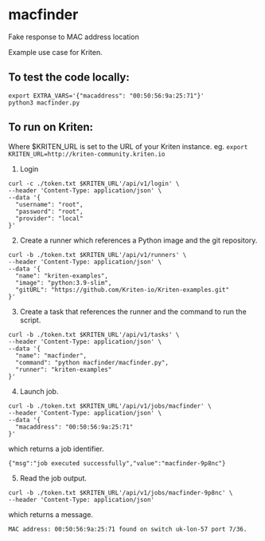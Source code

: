 # macfinder
Fake response to MAC address location

Example use case for Kriten.

## To test the code locally:
```
export EXTRA_VARS='{"macaddress": "00:50:56:9a:25:71"}'
python3 macfinder.py
```

## To run on Kriten:

Where $KRITEN_URL is set to the URL of your Kriten instance.
eg. `export KRITEN_URL=http://kriten-community.kriten.io`

1. Login
```
curl -c ./token.txt $KRITEN_URL'/api/v1/login' \
--header 'Content-Type: application/json' \
--data '{
  "username": "root",
  "password": "root",
  "provider": "local"
}' 
```
2. Create a runner which references a Python image and the git repository.
```
curl -b ./token.txt $KRITEN_URL'/api/v1/runners' \
--header 'Content-Type: application/json' \
--data '{
  "name": "kriten-examples",
  "image": "python:3.9-slim",
  "gitURL": "https://github.com/Kriten-io/Kriten-examples.git"
}'
```
3. Create a task that references the runner and the command to run the script.
```
curl -b ./token.txt $KRITEN_URL'/api/v1/tasks' \
--header 'Content-Type: application/json' \
--data '{
  "name": "macfinder",
  "command": "python macfinder/macfinder.py",
  "runner": "kriten-examples"
}'
```
4. Launch job.
```
curl -b ./token.txt $KRITEN_URL'/api/v1/jobs/macfinder' \
--header 'Content-Type: application/json' \
--data '{
  "macaddress": "00:50:56:9a:25:71"
}'
```
   which returns a job identifier.
```
{"msg":"job executed successfully","value":"macfinder-9p8nc"}
```
5. Read the job output.
```
curl -b ./token.txt $KRITEN_URL'/api/v1/jobs/macfinder-9p8nc' \
--header 'Content-Type: application/json'
```
   which returns a message.
```
MAC address: 00:50:56:9a:25:71 found on switch uk-lon-57 port 7/36.
```
